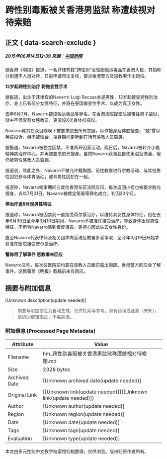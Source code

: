 # 跨性别毒贩被关香港男监狱 称遭歧视对待索赔

## 正文 { data-search-exclude }


##### 2015年06月14日12:39 来源：[中国侨网](http://www.chinanews.com/ga/2015/06-14/7342648.shtml)

据香港《明报》报道，一名菲律宾籍“跨性别”女性因贩运毒品在香港入狱，其指称分别遭不人道对待，日前申请司法复核，要求香港警方及惩教署作出赔偿。

**12岁起跨性别治疗 将做变性手术**

据报道，出生于菲律宾的Navarro Luigi Recasa本是男性，12岁起接受跨性别治疗，身上已有部分女性特征，并将在泰国做变性手术，以成为真正女性。

去年6月7月，Navarro被控贩运毒品等罪名，在香港法院提堂后被带往男子监狱，狱中不但没有女惩教员，更没设X光身体扫描仪。

Navarro称其在众目睽睽下被要求脱去所有衣服，以作搜身及体腔搜查，“她”曾以英语投诉，但不被理会，搜身期间更听到在场有惩教人员窃笑。

据报道，Navarro被独立囚禁，不准离开囚室活动。两日后，Navarro被转介小榄精神病治疗中心，并再被要求脱光搜身。虽然Navarro获准独自使用浴室洗澡，但仍被男性惩教人员监视。

报道说，除此之外，Navarro不被允许戴胸围、前往教堂进行宗教活动、与其他男性囚犯参与体育活动，或与男性囚犯在一起。

报道称，Navarro候审期间三度往香港东区法院应讯，每次返回小榄也被要求脱光搜身。去年7月31日，Navarro被裁定贩毒等罪名成立，判囚20个月。

**停治疗逾8月现男性特征**

报道称，Navarro被囚禁前一直接受荷尔蒙治疗，以维持其女性身体特征，但在去年6月30日至今年3月19日期间，Navarro不被准许接受治疗，导致身体出现男性特征，不但令Navarro感到极度沮丧，更担心因此失去女性身份。

直至Navarro代表律师及相关团体向香港惩教署多番争取，至今年3月19日开始才获准在医院接受贺尔蒙治疗。

**警称将了解事件 惩教署未回应**

Navarro又称，每次往医院前均要在惩教人员面前露出胸部。香港警方回应会了解事件。惩教署至《明报》截稿前未有回应。
<!-- tcd_original_link http://hm.people.com.cn/n/2015/0614/c42272-27151610.html -->


## 摘要与附加信息

<!-- tcd_abstract -->
[Unknown description(update needed)]
<!-- tcd_abstract_end -->

> 摘要与附加信息为自动生成，仅供检索与参考。如有错误或遗漏（未知），请协助编辑指正，不胜感激。

### 附加信息 [Processed Page Metadata]

| Attribute       | Value                                  |
|-----------------|----------------------------------------|
| Filename        | hm_跨性别毒贩被关香港男监狱称遭歧视对待索赔.md                             |
| Size            | 2328 bytes                           |
| Archived Date   | [Unknown archived date(update needed)]                             |
| Original Link   | [[Unknown link(update needed)]]([Unknown link(update needed)])                       |
| Author          | [Unknown author(update needed)]                               |
| Region          | [Unknown region(update needed)]                               |
| Date            | [Unknown date(update needed)]                                 |
| Tags            | [Unknown tags(update needed)]                                 |
| Evaluation            | [Unknown type(update needed)]                                 |
<!-- tcd_table_end -->

本文由多元性别中文数字档案馆归档整理，仅供浏览。版权归原作者所有。
